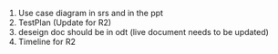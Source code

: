 1. Use case diagram in srs and in the ppt
2. TestPlan (Update for R2)
3. deseign doc should be in odt (live document needs to be updated)
6. Timeline for R2
